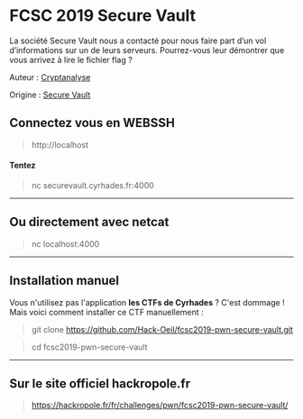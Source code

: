 # FCSC 2019 Secure Vault

La société Secure Vault nous a contacté pour nous faire part d’un vol d’informations sur un de leurs serveurs. Pourrez-vous leur démontrer que vous arrivez à lire le fichier flag ?


Auteur : [Cryptanalyse](https://twitter.com/Cryptanalyse)

Origine : [Secure Vault](https://hackropole.fr/fr/challenges/pwn/fcsc2019-pwn-secure-vault/)


## Connectez vous en WEBSSH
> http://localhost

#### Tentez 
> nc securevault.cyrhades.fr:4000



-----------

## Ou directement avec netcat
> nc localhost:4000

-----------

## Installation manuel
Vous n'utilisez pas l'application **les CTFs de Cyrhades** ? C'est dommage !
Mais voici comment installer ce CTF manuellement :

> git clone https://github.com/Hack-Oeil/fcsc2019-pwn-secure-vault.git

> cd fcsc2019-pwn-secure-vault


-----------

## Sur le site officiel hackropole.fr
> https://hackropole.fr/fr/challenges/pwn/fcsc2019-pwn-secure-vault/